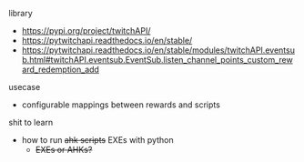 library
- https://pypi.org/project/twitchAPI/
- https://pytwitchapi.readthedocs.io/en/stable/
- https://pytwitchapi.readthedocs.io/en/stable/modules/twitchAPI.eventsub.html#twitchAPI.eventsub.EventSub.listen_channel_points_custom_reward_redemption_add

usecase
- configurable mappings between rewards and scripts

shit to learn
- how to run ~~ahk scripts~~ EXEs with python
  - ~~EXEs or AHKs?~~
